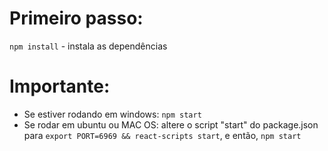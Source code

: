 # Primeiro passo:

`npm install` - instala as dependências

# Importante:

- Se estiver rodando em windows: `npm start`
- Se rodar em ubuntu ou MAC OS: altere o script "start" do package.json para `export PORT=6969 && react-scripts start`,
e então, `npm start`
